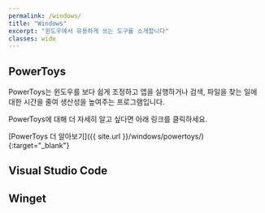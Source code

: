 ```yaml
---
permalink: /windows/
title: "Windows"
excerpt: "윈도우에서 유용하게 쓰는 도구를 소개합니다"
classes: wide
---
```


## PowerToys

PowerToys는 윈도우를 보다 쉽게 조정하고 앱을 실행하거나 검색, 파일을 찾는 일에 대한 시간을 줄여 생산성을 높여주는 프로그램입니다.

PowerToys에 대해 더 자세히 알고 싶다면 아래 링크를 클릭하세요.

[PowerToys 더 알아보기]({{ site.url }}/windows/powertoys/){:target="_blank"}

## Visual Studio Code

## Winget

